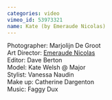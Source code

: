 ```yaml
---
categories: video
vimeo_id: 53973321
name: Kate (by Emeraude Nicolas)
---
```


Photographer: Marjolijn De Groot
<br>Art Director: <a href="http://www.emeraude-nicolas.fr/">Emeraude Nicolas</a>
<br>Editor: Dave Berton
<br>Model: Kate Welsh @ Major
<br>Stylist: Vanessa Naudin
<br>Make up: Catherine Dargenton
<br>Music: Faggy Dux